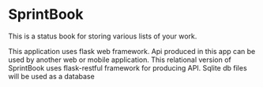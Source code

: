# SprintBook
This is a status book for storing various lists of your work.

This application uses flask web framework.
Api produced in this app can be used by another web or mobile application.
This relational version of SprintBook uses flask-restful framework for producing API.
Sqlite db files will be  used as a database
